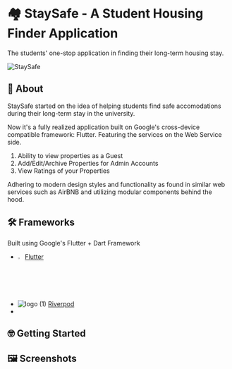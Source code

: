 # 🏘️ StaySafe - A Student Housing Finder Application
The students' one-stop application in finding their long-term housing stay.

![StaySafe](https://github.com/user-attachments/assets/39c3032e-c8d6-47a0-ac24-0e15f2d0c892)

## 🔎 About 
StaySafe started on the idea of helping students find safe accomodations during their long-term stay in the university. 

Now it's a fully realized application built on Google's cross-device compatible framework: Flutter. Featuring the services on the Web Service side.

1. Ability to view properties as a Guest
2. Add/Edit/Archive Properties for Admin Accounts
3. View Ratings of your Properties

Adhering to modern design styles and functionality as found in similar web services such as AirBNB and utilizing modular components behind the hood.


## 🛠️ Frameworks
Built using Google's Flutter + Dart Framework

- <img src="https://github.com/user-attachments/assets/c0269506-a53e-4d47-8fab-630f8c67aa3d" width="2.5%"> [Flutter](https://docs.flutter.dev/get-started/install)
- ![logo (1)](https://github.com/user-attachments/assets/ec09abfe-70e4-45bd-b4ff-863f9510df84) [Riverpod](https://riverpod.dev/)
- 
  
## 🤓 Getting Started
## 🖼️ Screenshots



